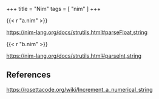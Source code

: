 +++
title = "Nim"
tags = [ "nim" ]
+++

{{< r "a.nim" >}}

<https://nim-lang.org/docs/strutils.html#parseFloat,string>

{{< r "b.nim" >}}

<https://nim-lang.org/docs/strutils.html#parseInt,string>

## References

<https://rosettacode.org/wiki/Increment_a_numerical_string>
